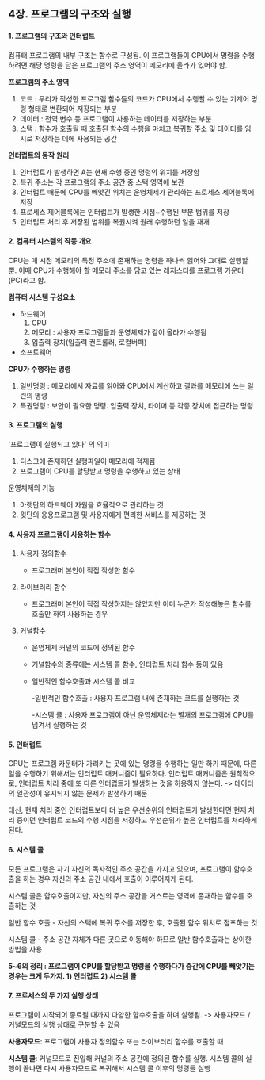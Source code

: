 ## 4장. 프로그램의 구조와 실행

#### 1. 프로그램의 구조와 인터럽트

컴퓨터 프로그램의 내부 구조는 함수로 구성됨. 이 프로그램들이 CPU에서 명령을 수행하려면 해당 명령을 담은 프로그램의 주소 영역이 메모리에 올라가 있어야 함.

**프로그램의 주소 영역**

1. 코드 : 우리가 작성한 프로그램 함수들의 코드가 CPU에서 수행할 수 있는 기계어 명령 형태로 변환되어 저장되는 부분
2. 데이터 : 전역 변수 등 프로그램이 사용하는 데이터를 저장하는 부분
3. 스택 : 함수가 호출될 때 호출된 함수의 수행을 마치고 복귀할 주소 및 데이터를 임시로 저장하는 데에 사용되는 공간

**인터럽트의 동작 원리**

1. 인터럽트가 발생하면 A는 현재 수행 중인 명령의 위치를 저장함
2. 복귀 주소는 각 프로그램의 주소 공간 중 스택 영역에 보관
3. 인터럽트 때문에 CPU를 빼앗긴 위치는 운영체제가 관리하는 프로세스 제어블록에 저장
4. 프로세스 제어블록에는 인터럽트가 발생한 시점~수행된 부분 범위를 저장
5. 인터럽트 처리 후 저장된 범위를 복원시켜 원래 수행하던 일을 재개



#### 2. 컴퓨터 시스템의 작동 개요

CPU는 매 시점 메모리의 특정 주소에 존재하는 명령을 하나씩 읽어와 그대로 실행할 뿐. 이때 CPU가 수행해야 할 메모리 주소를 담고 있는 레지스터를 프로그램 카운터(PC)라고 함. 

**컴퓨터 시스템 구성요소**

- 하드웨어
  1. CPU
  2. 메모리 : 사용자 프로그램들과 운영체제가 같이 올라가 수행됨
  3. 입출력 장치(입출력 컨트롤러, 로컬버퍼)
- 소프트웨어

**CPU가 수행하는 명령**

1. 일반명령 : 메모리에서 자료를 읽어와 CPU에서 계산하고 결과를 메모리에 쓰는 일련의 명령
2. 특권명령 : 보안이 필요한 명령. 입출력 장치, 타이머 등 각종 장치에 접근하는 명령



#### 3. 프로그램의 실행

'프로그램이 실행되고 있다' 의 의미

1. 디스크에 존재하던 실행파일이 메모리에 적재됨
2. 프로그램이 CPU를 할당받고 명령을 수행하고 있는 상태

운영체제의 기능

1. 아랫단의 하드웨어 자원을 효율적으로 관리하는 것
2. 윗단의 응용프로그램 및 사용자에게 편리한 서비스를 제공하는 것



#### 4. 사용자 프로그램이 사용하는 함수

1. 사용자 정의함수

   - 프로그래머 본인이 직접 작성한 함수

2. 라이브러리 함수

   - 프로그래머 본인이 직접 작성하지는 않았지만 이미 누군가 작성해놓은 함수를 호출만 하여 사용하는 경우

3. 커널함수

   - 운영체제 커널의 코드에 정의된 함수

   - 커널함수의 종류에는 시스템 콜 함수, 인터럽트 처리 함수 등이 있음

   - 일반적인 함수호출과 시스템 콜 비교

     -일반적인 함수호출 : 사용자 프로그램 내에 존재하는 코드를 실행하는 것

     -시스템 콜 : 사용자 프로그램이 아닌 운영체제라는 별개의 프로그램에 CPU를 넘겨서 실행하는 것



#### 5. 인터럽트

CPU는 프로그램 카운터가 가리키는 곳에 있는 명령을 수행하는 일만 하기 때문에, 다른 일을 수행하기 위해서는 인터럽트 매커니즘이 필요하다. 
인터럽트 매커니즘은 원칙적으로, 인터럽트 처리 중에 또 다른 인터럽트가 발생하는 것을 허용하지 않는다.  -> 데이터의 일관성이 유지되지 않는 문제가 발생하기 때문

대신, 현재 처리 중인 인터럽트보다 더 높은 우선순위의 인터럽트가 발생한다면 현재 처리 중이던 인터럽트 코드의 수행 지점을 저장하고 우선순위가 높은 인터럽트를 처리하게 된다.



#### 6. 시스템 콜

모든 프로그램은 자기 자신의 독자적인 주소 공간을 가지고 있으며, 프로그램이 함수호출을 하는 경우 자신의 주소 공간 내에서 호출이 이루어지게 된다. 

시스템 콜은 함수호출이지만, 자신의 주소 공간을 거스르는 영역에 존재하는 함수를 호출하는 것

일반 함수 호출 - 자신의 스택에 복귀 주소를 저장한 후, 호출된 함수 위치로 점프하는 것

시스템 콜 - 주소 공간 자체가 다른 곳으로 이동해야 하므로 일반 함수호출과는 상이한 방법을 사용

**5~6의 정리 : 프로그램이 CPU를 할당받고 명령을 수행하다가 중간에 CPU를 빼앗기는 경우는 크게 두가지. 1) 인터럽트 2) 시스템 콜**



#### 7. 프로세스의 두 가지 실행 상태

프로그램이 시작되어 종료될 때까지 다양한 함수호출을 하며 실행됨.  -> 사용자모드 / 커널모드의 실행 상태로 구분할 수 있음

**사용자모드**: 프로그램이 사용자 정의함수 또는 라이브러리 함수를 호출할 때

**시스템 콜**: 커널모드로 진입해 커널의 주소 공간에 정의된 함수를 실행. 시스템 콜의 실행이 끝나면 다시 사용자모드로 복귀해서 시스템 콜 이후의 명령들 실행

